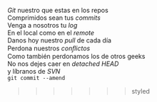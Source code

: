 *Git* nuestro que estas en los repos  
 Comprimidos sean tus *commits*  
 Venga a nosotros tu *log*  
 En el local como en el *remote*  
 Danos hoy nuestro *pull* de cada día  
 Perdona nuestros *conﬂictos*  
 Como también perdonamos los de otros geeks  
 No nos dejes caer en *detached HEAD*  
 y líbranos de *SVN*  
 `git commit --amend`
>>>>>>> styled
